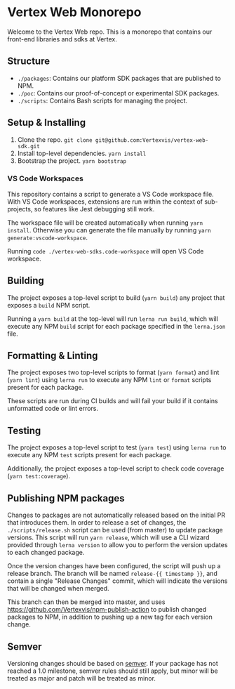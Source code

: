 # Vertex Web Monorepo

Welcome to the Vertex Web repo. This is a monorepo that contains our front-end
libraries and sdks at Vertex.

## Structure

- `./packages`: Contains our platform SDK packages that are published to NPM.
- `./poc`: Contains our proof-of-concept or experimental SDK packages.
- `./scripts`: Contains Bash scripts for managing the project.

## Setup & Installing

1. Clone the repo. `git clone git@github.com:Vertexvis/vertex-web-sdk.git`
2. Install top-level dependencies. `yarn install`
3. Bootstrap the project. `yarn bootstrap`

### VS Code Workspaces

This repository contains a script to generate a VS Code workspace file. With VS
Code workspaces, extensions are run within the context of sub-projects, so
features like Jest debugging still work.

The workspace file will be created automatically when running `yarn install`.
Otherwise you can generate the file manually by running `yarn generate:vscode-workspace`.

Running `code ./vertex-web-sdks.code-workspace` will open VS Code workspace.

## Building

The project exposes a top-level script to build (`yarn build`) any project
that exposes a `build` NPM script.

Running a `yarn build` at the top-level will run `lerna run build`, which will
execute any NPM `build` script for each package specified in the `lerna.json`
file.

## Formatting & Linting

The project exposes two top-level scripts to format (`yarn format`) and lint
(`yarn lint`) using `lerna run` to execute any NPM `lint` or `format` scripts
present for each package.

These scripts are run during CI builds and will fail your build if it contains
unformatted code or lint errors.

## Testing

The project exposes a top-level script to test (`yarn test`) using `lerna run`
to execute any NPM `test` scripts present for each package.

Additionally, the project exposes a top-level script to check code coverage
(`yarn test:coverage`).

## Publishing NPM packages

Changes to packages are not automatically released based on the initial PR that
introduces them. In order to release a set of changes, the
`./scripts/release.sh` script can be used (from master) to update package
versions. This script will run `yarn release`, which will use a CLI wizard
provided through `lerna version` to allow you to perform the version updates to
each changed package.

Once the version changes have been configured, the script will push up a release
branch. The branch will be named `release-{{ timestamp }}`, and contain a single
"Release Changes" commit, which will indicate the versions that will be changed
when merged.

This branch can then be merged into master, and uses
https://github.com/Vertexvis/npm-publish-action to publish changed packages to
NPM, in addition to pushing up a new tag for each version change.

## Semver

Versioning changes should be based on [semver]. If your package has not reached
a 1.0 milestone, semver rules should still apply, but minor will be treated as
major and patch will be treated as minor.

[semver]: https://semver.org/
